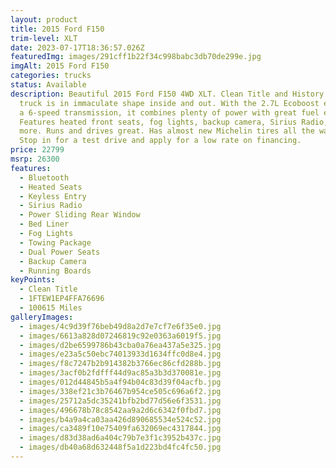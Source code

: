 ```yaml
---
layout: product
title: 2015 Ford F150
trim-level: XLT
date: 2023-07-17T18:36:57.026Z
featuredImg: images/291cff1b22f34c998babc3db70de299e.jpg
imgAlt: 2015 Ford F150
categories: trucks
status: Available
description: Beautiful 2015 Ford F150 4WD XLT. Clean Title and History. This
  truck is in immaculate shape inside and out. With the 2.7L Ecoboost engine and
  a 6-speed transmission, it combines plenty of power with great fuel economy.
  Features heated front seats, fog lights, backup camera, Sirius Radio, and much
  more. Runs and drives great. Has almost new Michelin tires all the way around.
  Stop in for a test drive and apply for a low rate on financing.
price: 22799
msrp: 26300
features:
  - Bluetooth
  - Heated Seats
  - Keyless Entry
  - Sirius Radio
  - Power Sliding Rear Window
  - Bed Liner
  - Fog Lights
  - Towing Package
  - Dual Power Seats
  - Backup Camera
  - Running Boards
keyPoints:
  - Clean Title
  - 1FTEW1EP4FFA76696
  - 100615 Miles
galleryImages:
  - images/4c9d39f76beb49d8a2d7e7cf7e6f35e0.jpg
  - images/6613a828d07246819c92e0363a6019f5.jpg
  - images/d2be6599786b43cba0a76ea437a5e325.jpg
  - images/e23a5c50ebc74013933d1634ffc0d8e4.jpg
  - images/f8c7247b2b914382b3766ec86cfd288b.jpg
  - images/3acf0b2fdfff44d9ac85a3b3d370081e.jpg
  - images/012d44845b5a4f94b04c83d39f04acfb.jpg
  - images/338ef21c3b76467b954ce505c696a6f2.jpg
  - images/25712a5dc35241bfb2bd77d56e6f3531.jpg
  - images/496678b78c8542aa9a2d6c6342f0fbd7.jpg
  - images/b4a9a4ca03aa426d890685534e524c52.jpg
  - images/ca3489f10e75409fa632069ec4317844.jpg
  - images/d83d38ad6a404c79b7e3f1c3952b437c.jpg
  - images/db40a68d632448f5a1d223bd4fc4fc50.jpg
---
```

